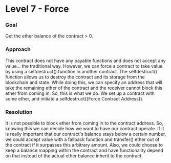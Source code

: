 # Level 7 - Force

### Goal
Get the ether balance of the contract > 0.

### Approach
This contract does not have any payable functions and does not accept any value... the traditional way. However, we can force a contract to take value by using a selfdestruct() function in another contract. The selfdestruct() function allows us to destroy the contract and its storage from the blockchain and state. While doing this, we can specify an address that will take the remaining ether of the contract and the receiver cannot block this ether from coming in. So, this is what we do. We set up a contract with some ether, and initiate a selfdestruct({Force Contract Address}).

### Resolution
It is not possible to block ether from coming in to the contract address. So, knowing this we can decide how we want to have our contract operate. If it is really important that our contract's balance stays below a certain number, we could accept value with a fallback function and transfer() ether out of the contract if it surpasses this arbitrary amount. Also, we could choose to keep a balance mapping within the contract and have functionality depend on that instead of the actual ether balance inherit to the contract.